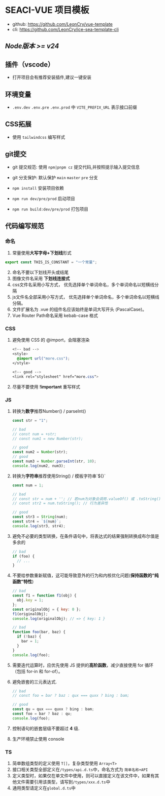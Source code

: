 # SEACI-VUE 项目模板

- github: https://github.com/LeonCry/vue-template
- cli: https://github.com/LeonCry/ice-sea-template-cli

## *Node版本 >= v24*

## 插件（vscode）

- 打开项目会有推荐安装插件,建议一键安装

## 环境变量

- `.env.dev` `.env.pre` `.env.prod` 中 `VITE_PREFIX_URL` 表示接口前缀

## CSS拓展

- 使用 `tailwindcss` 编写样式

## git提交

- git 提交规范: 使用 `npm|pnpm cz` 提交代码,并按照提示输入提交信息
- git 分支保护: 默认保护 `main` `master` `pre` 分支

- `npm install` 安装项目依赖
- `npm run dev/pre/prod` 启动项目
- `npm run build:dev/pre/prod` 打包项目

## 代码编写规范

### 命名

1. 常量使用**大写字母+下划线**形式

```js
export const THIS_IS_CONSTANT = "一个常量";
```

2. 命名不要以下划线开头或结尾
3. 图像文件名采用 **下划线连接式**
4. css文件名采用小写方式， 优先选择单个单词命名，多个单词命名以短横线分隔
5. js文件名全部采用小写方式， 优先选择单个单词命名，多个单词命名以短横线分隔。
6. 文件扩展名为 .vue 的组件名应该始终是单词大写开头 (PascalCase)。
7. Vue Router Path命名采用 kebab-case 格式

### CSS

1. 避免使用 CSS 的 @import，会阻塞渲染

   ```css
   <!-- bad -->
   <style>
     @import url("more.css");
   </style>

   <!-- good -->
   <link rel="stylesheet" href="more.css">
   ```

2. 尽量不要使用 **!important** 重写样式

### JS

1. 转换为**数字**推荐Number() / parseInt()

   ```js
   const str = "1";

   // bad
   // const num = +str;
   // const num1 = new Number(str);

   // good
   const num2 = Number(str);
   // good
   const num3 = Number.parseInt(str, 10);
   console.log(num2, num3);
   ```

2. 转换为**字符串**推荐使用String() / 模板字符串\`${}`

   ```js
   const num = 1;

   // bad
   // const str = num + ''; // 若num为对象会调用.valueOf() 或 .toString() 行为差异性
   // const str2 = num.toString(); // 行为差异性

   // good
   const str3 = String(num);
   const str4 = `${num}`;
   console.log(str3, str4);
   ```

3. 避免不必要的类型转换，在条件语句中，将表达式的结果强制转换成布尔值是多余的

   ```js
   // bad
   if (foo) {
     // ...
   }
   ```

4. 不要给参数重新赋值，这可能导致意外的行为和内核优化问题(**保持函数的“纯函数”特性**)

   ```js
   // bad
   const f1 = function f1(obj) {
     obj.key = 1;
   };
   const originalObj = { key: 0 };
   f1(originalObj);
   console.log(originalObj); // => { key: 1 }

   // bad
   function foo(bar, baz) {
     if (!baz) {
       bar = 1;
     }
   }
   console.log(foo);
   ```

5. 需要迭代运算时，应优先使用 JS 提供的**高阶函数**，减少直接使用 for 循环（包括 for-in 和 for-of）。

6. 避免嵌套的三元表达式.

   ```js
   // bad
   // const foo = bar ? baz : qux === quxx ? bing : bam;

   // good
   const qu = qux === quxx ? bing : bam;
   const foo = bar ? baz : qu;
   console.log(foo);
   ```

7. 控制语句的嵌套层级不要超过 **4** 级.

8. 生产环境禁止使用 console

### TS

1. 简单数组类型的定义使用 `T[]`，复杂类型使用 `Array<T>`
2. 接口相关类型全部定义在`/types/api.d.ts`中，命名方式为 `简单名称+API`
3. 定义类型时，如果仅在单文件中使用，则可以直接定义在该文件中，如果有其他文件需要引用该类型，请写到`/types/xxx.d.ts`中
4. 通用类型请定义在`global.d.ts`中
